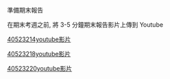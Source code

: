 準備期末報告

在期末考週之前, 將 3-5 分鐘期末報告影片上傳到 Youtube

<p><a href="https://www.youtube.com/watch?v=8hsTiiwAc5o">40523214youtube影片</a></p>

<p><a href="https://www.youtube.com/watch?v=IMeDgxcpCYA">40523218youtube影片</a></p>

<p><a href="https://www.youtube.com/watch?v=ra-ygyQXQHs&t=8s">40523220youtube影片</a></p>
